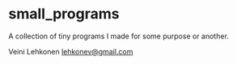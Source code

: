 # small_programs
A collection of tiny programs I made for some purpose or another.

Veini Lehkonen
lehkonev@gmail.com
